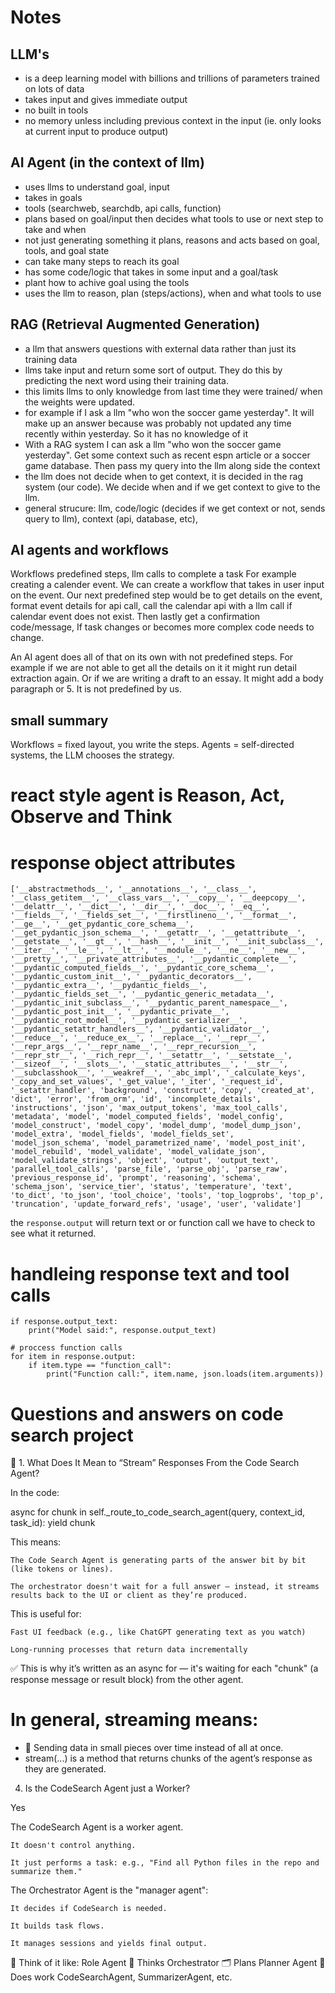 # Notes

## LLM's

- is a deep learning model with billions and trillions of parameters trained on lots of data
- takes input and gives immediate output
- no built in tools
- no memory unless including previous context in the input (ie. only looks at current input to produce output)

## AI Agent (in the context of llm)

- uses llms to understand goal, input
- takes in goals
- tools (searchweb, searchdb, api calls, function)
- plans based on goal/input then decides what tools to use or next step to take and when
- not just generating something it plans, reasons and acts based on goal, tools, and goal state
- can take many steps to reach its goal
- has some code/logic that takes in some input and a goal/task
- plant how to achive goal using the tools
- uses the llm to reason, plan (steps/actions), when and what tools to use

## RAG (Retrieval Augmented Generation)

- a llm that answers questions with external data rather than just its training data
- llms take input and return some sort of output. They do this by predicting the next word using their training data.
- this limits llms to only knowledge from last time they were trained/ when the weights were updated.
- for example if I ask a llm "who won the soccer game yesterday". It will make up an answer because was probably not updated any time recently within yesterday. So it has no knowledge of it
- With a RAG system I can ask a llm "who won the soccer game yesterday". Get some context such as recent espn article or a soccer game database. Then pass my query into the llm along side the context
- the llm does not decide when to get context, it is decided in the rag system (our code). We decide when and if we get context to give to the llm.
- general strucure: llm, code/logic (decides if we get context or not, sends query to llm), context (api, database, etc),

## AI agents and workflows

Workflows predefined steps, llm calls to complete a task
For example creating a calender event.
We can create a workflow that takes in user input on the event. Our next predefined step would be to get details on the event, format event details for api call, call the calendar api with a llm call if calendar event does not exist. Then lastly get a confirmation code/message,
If task changes or becomes more complex code needs to change.

An AI agent does all of that on its own with not predefined steps.
For example if we are not able to get all the details on it it might run detail extraction again. Or if we are writing a draft to an essay. It might add a body paragraph or 5. It is not predefined by us.

## small summary

Workflows = fixed layout, you write the steps.
Agents = self-directed systems, the LLM chooses the strategy.

# react style agent is Reason, Act, Observe and Think

# response object attributes

```
['__abstractmethods__', '__annotations__', '__class__', '__class_getitem__', '__class_vars__', '__copy__', '__deepcopy__', '__delattr__', '__dict__', '__dir__', '__doc__', '__eq__', '__fields__', '__fields_set__', '__firstlineno__', '__format__', '__ge__', '__get_pydantic_core_schema__', '__get_pydantic_json_schema__', '__getattr__', '__getattribute__', '__getstate__', '__gt__', '__hash__', '__init__', '__init_subclass__', '__iter__', '__le__', '__lt__', '__module__', '__ne__', '__new__', '__pretty__', '__private_attributes__', '__pydantic_complete__', '__pydantic_computed_fields__', '__pydantic_core_schema__', '__pydantic_custom_init__', '__pydantic_decorators__', '__pydantic_extra__', '__pydantic_fields__', '__pydantic_fields_set__', '__pydantic_generic_metadata__', '__pydantic_init_subclass__', '__pydantic_parent_namespace__', '__pydantic_post_init__', '__pydantic_private__', '__pydantic_root_model__', '__pydantic_serializer__', '__pydantic_setattr_handlers__', '__pydantic_validator__', '__reduce__', '__reduce_ex__', '__replace__', '__repr__', '__repr_args__', '__repr_name__', '__repr_recursion__', '__repr_str__', '__rich_repr__', '__setattr__', '__setstate__', '__sizeof__', '__slots__', '__static_attributes__', '__str__', '__subclasshook__', '__weakref__', '_abc_impl', '_calculate_keys', '_copy_and_set_values', '_get_value', '_iter', '_request_id', '_setattr_handler', 'background', 'construct', 'copy', 'created_at', 'dict', 'error', 'from_orm', 'id', 'incomplete_details', 'instructions', 'json', 'max_output_tokens', 'max_tool_calls', 'metadata', 'model', 'model_computed_fields', 'model_config', 'model_construct', 'model_copy', 'model_dump', 'model_dump_json', 'model_extra', 'model_fields', 'model_fields_set', 'model_json_schema', 'model_parametrized_name', 'model_post_init', 'model_rebuild', 'model_validate', 'model_validate_json', 'model_validate_strings', 'object', 'output', 'output_text', 'parallel_tool_calls', 'parse_file', 'parse_obj', 'parse_raw', 'previous_response_id', 'prompt', 'reasoning', 'schema', 'schema_json', 'service_tier', 'status', 'temperature', 'text', 'to_dict', 'to_json', 'tool_choice', 'tools', 'top_logprobs', 'top_p', 'truncation', 'update_forward_refs', 'usage', 'user', 'validate']
```

the `response.output` will return text or or function call we have to check to see what it returned.

<!--  -->

# handleing response text and tool calls

```
if response.output_text:
    print("Model said:", response.output_text)

# proccess function calls
for item in response.output:
    if item.type == "function_call":
        print("Function call:", item.name, json.loads(item.arguments))
```

# Questions and answers on code search project

🧠 1. What Does It Mean to “Stream” Responses From the Code Search Agent?

In the code:

async for chunk in self.\_route_to_code_search_agent(query, context_id, task_id):
yield chunk

This means:

    The Code Search Agent is generating parts of the answer bit by bit (like tokens or lines).

    The orchestrator doesn't wait for a full answer — instead, it streams results back to the UI or client as they’re produced.

This is useful for:

    Fast UI feedback (e.g., like ChatGPT generating text as you watch)

    Long-running processes that return data incrementally

✅ This is why it’s written as an async for — it's waiting for each "chunk" (a response message or result block) from the other agent.

# In general, streaming means:

- 🔁 Sending data in small pieces over time instead of all at once.
- stream(...) is a method that returns chunks of the agent’s response as they are generated.

4. Is the CodeSearch Agent just a Worker?

Yes

The CodeSearch Agent is a worker agent.

    It doesn't control anything.

    It just performs a task: e.g., "Find all Python files in the repo and summarize them."

The Orchestrator Agent is the "manager agent":

    It decides if CodeSearch is needed.

    It builds task flows.

    It manages sessions and yields final output.

🧠 Think of it like:
Role Agent
🧠 Thinks Orchestrator
🗂️ Plans Planner Agent
🔧 Does work CodeSearchAgent, SummarizerAgent, etc.
